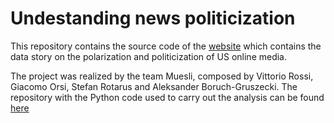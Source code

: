 # Undestanding news politicization

This repository contains the source code of the [website](https://giacomoorsi.github.io/understanding-news-politicization/) which contains the data story on the polarization and politicization of US online media. 

The project was realized by the team Muesli, composed by Vittorio Rossi, Giacomo Orsi, Stefan Rotarus and Aleksander Boruch-Gruszecki. 
The repository with the Python code used to carry out the analysis can be found [here](https://github.com/epfl-ada/ada-2021-project-muesli)